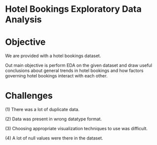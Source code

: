 # Hotel Bookings Exploratory Data Analysis

# Objective

We are provided with a hotel bookings dataset.

Out main objective is perform EDA on the given dataset and draw useful conclusions about general trends in hotel bookings and how factors governing hotel bookings interact with each other.

# Challenges

(1) There was a lot of duplicate data.

(2) Data was present in wrong datatype format.

(3) Choosing appropriate visualization techniques to use was difficult.

(4) A lot of null values were there in the dataset.
